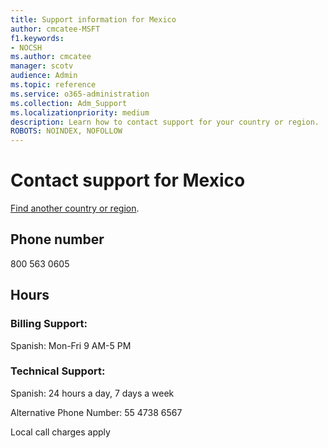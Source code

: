 ```yaml
---                                
title: Support information for Mexico
author: cmcatee-MSFT
f1.keywords:
- NOCSH
ms.author: cmcatee
manager: scotv
audience: Admin
ms.topic: reference
ms.service: o365-administration
ms.collection: Adm_Support
ms.localizationpriority: medium
description: Learn how to contact support for your country or region.
ROBOTS: NOINDEX, NOFOLLOW
---
```


# Contact support for Mexico

[Find another country or region](../get-help-support.md).

## Phone number

800 563 0605

## Hours

### Billing Support:

Spanish: Mon-Fri 9 AM-5 PM

### Technical Support:

Spanish: 24 hours a day, 7 days a week

Alternative Phone Number: 55 4738 6567

Local call charges apply